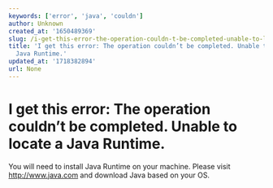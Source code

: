 ```yaml
---
keywords: ['error', 'java', 'couldn']
author: Unknown
created_at: '1650489369'
slug: /i-get-this-error-the-operation-couldn-t-be-completed-unable-to-locate-a-java-runtime
title: 'I get this error: The operation couldn’t be completed. Unable to locate a
  Java Runtime.'
updated_at: '1718382894'
url: None
---
```

# I get this error: The operation couldn’t be completed. Unable to locate a Java Runtime.

You will need to install Java Runtime on your machine. Please visit http://www.java.com and download Java based on your OS.
